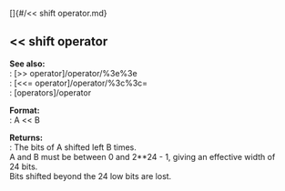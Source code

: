 []{#/&lt;&lt; shift operator.md}    
## \<\< shift operator    
**See also:**    
:   [\>\> operator]/operator/%3e%3e    
:   [\<\<= operator]/operator/%3c%3c=    
:   [operators]/operator    
<!-- -->    
**Format:**    
:   A \<\< B    
<!-- -->    
**Returns:**    
:   The bits of A shifted left B times.    
A and B must be between 0 and 2\*\*24 - 1, giving an effective width of    
24 bits.    
Bits shifted beyond the 24 low bits are lost.  